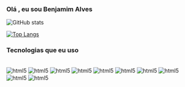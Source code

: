 ### Olá , eu sou Benjamim Alves

![GitHub stats](https://github-readme-stats.vercel.app/api?username=Benjamim-EP&show_icons=true&theme=radical)


[![Top Langs](https://github-readme-stats.vercel.app/api/top-langs/?username=Benjamim-EP&langs_count=8&layout=compact)](https://github.com/anuraghazra/github-readme-stats)

### Tecnologias que eu uso

<div style="display: inline-block"></br>
    <img align="center" alt="html5" src="https://img.shields.io/badge/TensorFlow-FF6F00?style=for-the-badge&logo=tensorflow&logoColor=white"  />
    <img align="center" alt="html5" src="https://img.shields.io/badge/Python-3776AB?style=for-the-badge&logo=python&logoColor=white"  />
    <img align="center" alt="html5" src="https://img.shields.io/badge/JavaScript-F7DF1E?style=for-the-badge&logo=javascript&logoColor=black"  />
    <img align="center" alt="html5" src="https://img.shields.io/badge/Java-ED8B00?style=for-the-badge&logo=openjdk&logoColor=white"  />
    <img align="center" alt="html5" src="https://img.shields.io/badge/HTML5-E34F26?style=for-the-badge&logo=html5&logoColor=white"  />
    <img align="center" alt="html5" src="https://img.shields.io/badge/CSS3-1572B6?style=for-the-badge&logo=css3&logoColor=white"  />
    <img align="center" alt="html5" src="https://img.shields.io/badge/React-20232A?style=for-the-badge&logo=react&logoColor=61DAFB"  />
    <img align="center" alt="html5" src="https://img.shields.io/badge/Spring-6DB33F?style=for-the-badge&logo=spring&logoColor=white"  />
    <img align="center" alt="html5" src="https://img.shields.io/badge/Flutter-02569B?style=for-the-badge&logo=flutter&logoColor=white"  />
    <img align="center" alt="html5" src="https://img.shields.io/badge/C%2B%2B-00599C?style=for-the-badge&logo=c%2B%2B&logoColor=white"  />
    
</div>
